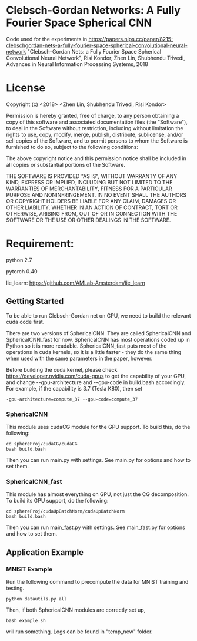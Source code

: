 ﻿# Clebsch-Gordan Networks: A Fully Fourier Space Spherical CNN

Code used for the experiments in https://papers.nips.cc/paper/8215-clebschgordan-nets-a-fully-fourier-space-spherical-convolutional-neural-network
"Clebsch–Gordan Nets: a Fully Fourier Space Spherical Convolutional Neural Network", Risi Kondor, Zhen Lin, Shubhendu Trivedi, Advances in Neural Information Processing Systems, 2018

# License
Copyright (c) <2018> <Zhen Lin, Shubhendu Trivedi, Risi Kondor>

Permission is hereby granted, free of charge, to any person obtaining a copy
of this software and associated documentation files (the "Software"), to deal
in the Software without restriction, including without limitation the rights
to use, copy, modify, merge, publish, distribute, sublicense, and/or sell
copies of the Software, and to permit persons to whom the Software is
furnished to do so, subject to the following conditions:

The above copyright notice and this permission notice shall be included in all
copies or substantial portions of the Software.

THE SOFTWARE IS PROVIDED "AS IS", WITHOUT WARRANTY OF ANY KIND, EXPRESS OR
IMPLIED, INCLUDING BUT NOT LIMITED TO THE WARRANTIES OF MERCHANTABILITY,
FITNESS FOR A PARTICULAR PURPOSE AND NONINFRINGEMENT. IN NO EVENT SHALL THE
AUTHORS OR COPYRIGHT HOLDERS BE LIABLE FOR ANY CLAIM, DAMAGES OR OTHER
LIABILITY, WHETHER IN AN ACTION OF CONTRACT, TORT OR OTHERWISE, ARISING FROM,
OUT OF OR IN CONNECTION WITH THE SOFTWARE OR THE USE OR OTHER DEALINGS IN THE
SOFTWARE.


# Requirement:
python 2.7

pytorch 0.40

lie_learn: https://github.com/AMLab-Amsterdam/lie_learn

## Getting Started

To be able to run Clebsch-Gordan net on GPU, we need to build the relevant cuda code first. 

There are two versions of SphericalCNN. They are called SphericalCNN and SphericalCNN_fast for now. SphericalCNN has most operations coded up in Python so it is more readable. SphericalCNN_fast puts most of the operations in cuda kernels, so it is a little faster - they do the same thing when used with the same parameters in the paper, however.

Before building the cuda kernel, please check https://developer.nvidia.com/cuda-gpus to get the capability of your GPU, and change --gpu-architecture and --gpu-code in build.bash accordingly. For example, if the capability is 3.7 (Tesla K80), then set

```
-gpu-architecture=compute_37 --gpu-code=compute_37
```


### SphericalCNN

This module uses cudaCG module for the GPU support. To build this, do the following:

```
cd sphereProj/cudaCG/cudaCG
bash build.bash
```

Then you can run main.py with settings. See main.py for options and how to set them.


### SphericalCNN_fast

This module has almost everything on GPU, not just the CG decomposition. To build its GPU support, do the following:

```
cd sphereProj/cudaUpBatchNorm/cudaUpBatchNorm
bash build.bash
```

Then you can run main_fast.py with settings. See main_fast.py for options and how to set them.


## Application Example

### MNIST Example

Run the following command to precompute the data for MNIST training and testing.

```
python datautils.py all
```

Then, if both SphericalCNN modules are correctly set up, 

```
bash example.sh
```

will run something. Logs can be found in "temp_new" folder.